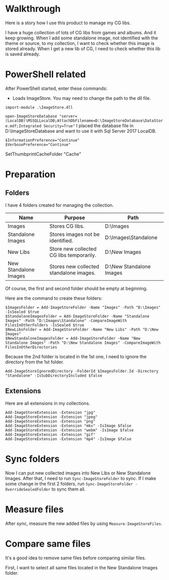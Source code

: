# Walkthrough
Here is a story how I use this product to manage my CG libs.

I have a huge collection of lots of CG libs from games and albums. And it keep growing. When I add some standalone image, not identified with the theme or source, to my collection, I want to check whether this image is stored already. When I get a new lib of CG, I need to check whether this lib is saved already.

# PowerShell related
After PowerShell started, enter these commands:

  * Loads ImageStore. You may need to change the path to the dll file.

   ```import-module .\ImageStore.dll```

```open-ImageStoreDatabase "server=(LocalDB)\MSSQLLocalDB;AttachDbFilename=D:\ImageStoreDatabase\DataStore.mdf;Integrated Security=True"``` I placed the database file in D:\ImageStoreDatabase and want to use it with Sql Server 2017 LocalDB.


```
$InformationPreference="Continue"
$VerbosePreference="Continue"
```
SetThumbprintCacheFolder "Cache"

# Preparation
## Folders
I have 4 folders created for managing the collection.

|Name|Purpose|Path|
|---|---|---|
|Images|Stores CG libs.|D:\Images|
|Standalone Images|Stores images not be identified.|D:\Images\Standalone|
|New Libs|Store new collected CG libs temporarily.|D:\New Images|
|New Standalone Images|Stores new collected standalone images.|D:\New Standalone Images|

Of course, the first and second folder should be empty at beginning.

Here are the command to create these folders:

```
$ImagesFolder = Add-ImageStoreFolder -Name "Images" -Path "D:\Images" -IsSealed $true
$StandaloneImagesFolder = Add-ImageStoreFolder -Name "Standalone Images" -Path "D:\Images\Standalone" -CompareImageWith FilesInOtherFolders -IsSealed $true
$NewLibsFolder = Add-ImageStoreFolder -Name "New Libs" -Path "D:\New Images"
$NewStandaloneImagesFolder = Add-ImageStoreFolder -Name "New Standalone Images" -Path "D:\New Standalone Images" -CompareImageWith FilesInOtherDirectories
```

Because the 2nd folder is located in the 1st one, I need to ignore the directory from the 1st folder.

```Add-ImageStoreIgnoredDirectory -FolderId $ImagesFolder.Id -Directory "Standalone" -IsSubDirectoryIncluded $false```

## Extensions
Here are all extensions in my collections.

```
Add-ImageStoreExtension -Extension "jpg"
Add-ImageStoreExtension -Extension "jpeg"
Add-ImageStoreExtension -Extension "png"
Add-ImageStoreExtension -Extension "mkv" -IsImage $false
Add-ImageStoreExtension -Extension "webm" -IsImage $false
Add-ImageStoreExtension -Extension "gif"
Add-ImageStoreExtension -Extension "mp4" -IsImage $false
```

# Sync folders
Now I can put new collected images into New Libs or New Standalone Images. After that, I need to run ```Sync-ImageStoreFolder``` to sync. If I make some change in the first 2 folders, run ```Sync-ImageStoreFolder -OverrideSealedFolder``` to sync them all.

# Measure files
After sync, measure the new added files by using ```Measure-ImageStoreFiles```.

# Compare same files
It's a good idea to remove same files before comparing similar files.

First, I want to select all same files located in the New Standalone Images folder.

```

```